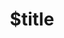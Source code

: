 ---
title: $title
second_title: Aspose.ZIP für .NET-API-Referenz
description: $description
type: docs
weight: $weight
url: /de/net/$ref/
---